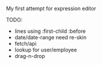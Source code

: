 My first attempt for expression editor

TODO:

* lines using :first-child :before
* date/date-range need re-skin
* fetch/api
* lookup for user/employee
* drag-n-drop
